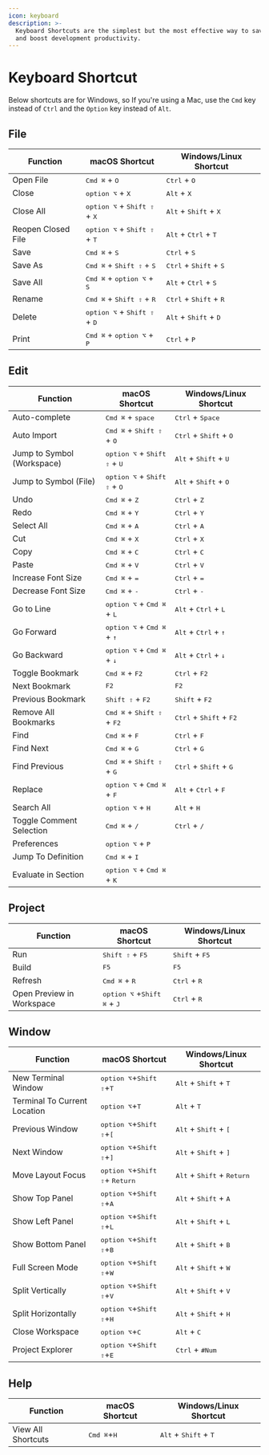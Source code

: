 ```yaml
---
icon: keyboard
description: >-
  Keyboard Shortcuts are the simplest but the most effective way to save time
  and boost development productivity.
---
```


# Keyboard Shortcut

Below shortcuts are for Windows, so If you're using a Mac, use the `Cmd` key instead of `Ctrl` and the `Option` key instead of `Alt`.

## File

| Function           | macOS Shortcut                                          | Windows/Linux Shortcut                            |
| ------------------ | ------------------------------------------------------- | ------------------------------------------------- |
| Open File          | <kbd>Cmd ⌘</kbd> + <kbd>O</kbd>                         | <kbd>Ctrl</kbd> + <kbd>O</kbd>                    |
| Close              | <kbd>option ⌥</kbd> + <kbd>X</kbd>                      | <kbd>Alt</kbd> + <kbd>X</kbd>                     |
| Close All          | <kbd>option ⌥</kbd> + <kbd>Shift ⇧</kbd> + <kbd>X</kbd> | <kbd>Alt</kbd> + <kbd>Shift</kbd> + <kbd>X</kbd>  |
| Reopen Closed File | <kbd>option ⌥</kbd> + <kbd>Shift ⇧</kbd> + <kbd>T</kbd> | <kbd>Alt</kbd> + <kbd>Ctrl</kbd> + <kbd>T</kbd>   |
| Save               | <kbd>Cmd ⌘</kbd> + <kbd>S</kbd>                         | <kbd>Ctrl</kbd> + <kbd>S</kbd>                    |
| Save As            | <kbd>Cmd ⌘</kbd> + <kbd>Shift ⇧</kbd> + <kbd>S</kbd>    | <kbd>Ctrl</kbd> + <kbd>Shift</kbd> + <kbd>S</kbd> |
| Save All           | <kbd>Cmd ⌘</kbd> + <kbd>option ⌥</kbd> + <kbd>S</kbd>   | <kbd>Alt</kbd> + <kbd>Ctrl</kbd> + <kbd>S</kbd>   |
| Rename             | <kbd>Cmd ⌘</kbd> + <kbd>Shift ⇧</kbd> + <kbd>R</kbd>    | <kbd>Ctrl</kbd> + <kbd>Shift</kbd> + <kbd>R</kbd> |
| Delete             | <kbd>option ⌥</kbd> + <kbd>Shift ⇧</kbd> + <kbd>D</kbd> | <kbd>Alt</kbd> + <kbd>Shift</kbd> + <kbd>D</kbd>  |
| Print              | <kbd>Cmd ⌘</kbd> + <kbd>option ⌥</kbd> + <kbd>P</kbd>   | <kbd>Ctrl</kbd> + <kbd>P</kbd>                    |

## Edit

| Function                   | macOS Shortcut                                          | Windows/Linux Shortcut                             |
| -------------------------- | ------------------------------------------------------- | -------------------------------------------------- |
| Auto-complete              | <kbd>Cmd ⌘</kbd> + <kbd>space</kbd>                     | <kbd>Ctrl</kbd> + <kbd>Space</kbd>                 |
| Auto Import                | <kbd>Cmd ⌘</kbd> + <kbd>Shift ⇧</kbd> + <kbd>O</kbd>    | <kbd>Ctrl</kbd> + <kbd>Shift</kbd> + <kbd>O</kbd>  |
| Jump to Symbol (Workspace) | <kbd>option ⌥</kbd> + <kbd>Shift ⇧</kbd> + <kbd>U</kbd> | <kbd>Alt</kbd> + <kbd>Shift</kbd> + <kbd>U</kbd>   |
| Jump to Symbol (File)      | <kbd>option ⌥</kbd> + <kbd>Shift ⇧</kbd> + <kbd>O</kbd> | <kbd>Alt</kbd> + <kbd>Shift</kbd> + <kbd>O</kbd>   |
| Undo                       | <kbd>Cmd ⌘</kbd> + <kbd>Z</kbd>                         | <kbd>Ctrl</kbd> + <kbd>Z</kbd>                     |
| Redo                       | <kbd>Cmd ⌘</kbd> + <kbd>Y</kbd>                         | <kbd>Ctrl</kbd> + <kbd>Y</kbd>                     |
| Select All                 | <kbd>Cmd ⌘</kbd> + <kbd>A</kbd>                         | <kbd>Ctrl</kbd> + <kbd>A</kbd>                     |
| Cut                        | <kbd>Cmd ⌘</kbd> + <kbd>X</kbd>                         | <kbd>Ctrl</kbd> + <kbd>X</kbd>                     |
| Copy                       | <kbd>Cmd ⌘</kbd> + <kbd>C</kbd>                         | <kbd>Ctrl</kbd> + <kbd>C</kbd>                     |
| Paste                      | <kbd>Cmd ⌘</kbd> + <kbd>V</kbd>                         | <kbd>Ctrl</kbd> + <kbd>V</kbd>                     |
| Increase Font Size         | <kbd>Cmd ⌘</kbd> + <kbd>=</kbd>                         | <kbd>Ctrl</kbd> + <kbd>=</kbd>                     |
| Decrease Font Size         | <kbd>Cmd ⌘</kbd> + <kbd>-</kbd>                         | <kbd>Ctrl</kbd> + <kbd>-</kbd>                     |
| Go to Line                 | <kbd>option ⌥</kbd> + <kbd>Cmd ⌘</kbd> + <kbd>L</kbd>   | <kbd>Alt</kbd> + <kbd>Ctrl</kbd> + <kbd>L</kbd>    |
| Go Forward                 | <kbd>option ⌥</kbd> + <kbd>Cmd ⌘</kbd> + <kbd>↑</kbd>   | <kbd>Alt</kbd> + <kbd>Ctrl</kbd> + <kbd>↑</kbd>    |
| Go Backward                | <kbd>option ⌥</kbd> + <kbd>Cmd ⌘</kbd> + <kbd>↓</kbd>   | <kbd>Alt</kbd> + <kbd>Ctrl</kbd> + <kbd>↓</kbd>    |
| Toggle Bookmark            | <kbd>Cmd ⌘</kbd> + <kbd>F2</kbd>                        | <kbd>Ctrl</kbd> + <kbd>F2</kbd>                    |
| Next Bookmark              | <kbd>F2</kbd>                                           | <kbd>F2</kbd>                                      |
| Previous Bookmark          | <kbd>Shift ⇧</kbd> + <kbd>F2</kbd>                      | <kbd>Shift</kbd> + <kbd>F2</kbd>                   |
| Remove All Bookmarks       | <kbd>Cmd ⌘</kbd> + <kbd>Shift ⇧</kbd> + <kbd>F2</kbd>   | <kbd>Ctrl</kbd> + <kbd>Shift</kbd> + <kbd>F2</kbd> |
| Find                       | <kbd>Cmd ⌘</kbd> + <kbd>F</kbd>                         | <kbd>Ctrl</kbd> + <kbd>F</kbd>                     |
| Find Next                  | <kbd>Cmd ⌘</kbd> + <kbd>G</kbd>                         | <kbd>Ctrl</kbd> + <kbd>G</kbd>                     |
| Find Previous              | <kbd>Cmd ⌘</kbd> + <kbd>Shift ⇧</kbd> + <kbd>G</kbd>    | <kbd>Ctrl</kbd> + <kbd>Shift</kbd> + <kbd>G</kbd>  |
| Replace                    | <kbd>option ⌥</kbd> + <kbd>Cmd ⌘</kbd> + <kbd>F</kbd>   | <kbd>Alt</kbd> + <kbd>Ctrl</kbd> + <kbd>F</kbd>    |
| Search All                 | <kbd>option ⌥</kbd> + <kbd>H</kbd>                      | <kbd>Alt</kbd> + <kbd>H</kbd>                      |
| Toggle Comment Selection   | <kbd>Cmd ⌘</kbd> +  <kbd>/</kbd>                        | <kbd>Ctrl</kbd> + <kbd>/</kbd>                     |
| Preferences                | <kbd>option ⌥</kbd> + <kbd>P</kbd>                      |                                                    |
| Jump To Definition         | <kbd>Cmd ⌘</kbd> +  <kbd>I</kbd>                        |                                                    |
| Evaluate in Section        | <kbd>option ⌥</kbd> + <kbd>Cmd ⌘</kbd> + <kbd>K</kbd>   |                                                    |

## Project

| Function                  | macOS Shortcut                                         | Windows/Linux Shortcut           |
| ------------------------- | ------------------------------------------------------ | -------------------------------- |
| Run                       | <kbd>Shift ⇧</kbd> + <kbd>F5</kbd>                     | <kbd>Shift</kbd> + <kbd>F5</kbd> |
| Build                     | <kbd>F5</kbd>                                          | <kbd>F5</kbd>                    |
| Refresh                   | <kbd>Cmd ⌘</kbd> +  <kbd>R</kbd>                       | <kbd>Ctrl</kbd> + <kbd>R</kbd>   |
| Open Preview in Workspace | <kbd>option ⌥</kbd> +<kbd>Shift ⌘</kbd> + <kbd>J</kbd> | <kbd>Ctrl</kbd> + <kbd>R</kbd>   |

## Window

| Function                     | macOS Shortcut                                            | Windows/Linux Shortcut                                |
| ---------------------------- | --------------------------------------------------------- | ----------------------------------------------------- |
| New Terminal Window          | <kbd>option ⌥</kbd>+<kbd>Shift ⇧</kbd>+<kbd>T</kbd>       | <kbd>Alt</kbd> + <kbd>Shift</kbd> + <kbd>T</kbd>      |
| Terminal To Current Location | <kbd>option ⌥</kbd>+<kbd>T</kbd>                          | <kbd>Alt</kbd> + <kbd>T</kbd>                         |
| Previous Window              | <kbd>option ⌥</kbd>+<kbd>Shift ⇧</kbd>+<kbd>\[</kbd>      | <kbd>Alt</kbd> + <kbd>Shift</kbd> + <kbd>\[</kbd>     |
| Next Window                  | <kbd>option ⌥</kbd>+<kbd>Shift ⇧</kbd>+<kbd>]</kbd>       | <kbd>Alt</kbd> + <kbd>Shift</kbd> + <kbd>]</kbd>      |
| Move Layout Focus            | <kbd>option ⌥</kbd>+<kbd>Shift ⇧</kbd>+ <kbd>Return</kbd> | <kbd>Alt</kbd> + <kbd>Shift</kbd> + <kbd>Return</kbd> |
| Show Top Panel               | <kbd>option ⌥</kbd>+<kbd>Shift ⇧</kbd>+<kbd>A</kbd>       | <kbd>Alt</kbd> + <kbd>Shift</kbd> + <kbd>A</kbd>      |
| Show Left Panel              | <kbd>option ⌥</kbd>+<kbd>Shift ⇧</kbd>+<kbd>L</kbd>       | <kbd>Alt</kbd> + <kbd>Shift</kbd> + <kbd>L</kbd>      |
| Show Bottom Panel            | <kbd>option ⌥</kbd>+<kbd>Shift ⇧</kbd>+<kbd>B</kbd>       | <kbd>Alt</kbd> + <kbd>Shift</kbd> + <kbd>B</kbd>      |
| Full Screen Mode             | <kbd>option ⌥</kbd>+<kbd>Shift ⇧</kbd>+<kbd>W</kbd>       | <kbd>Alt</kbd> + <kbd>Shift</kbd> + <kbd>W</kbd>      |
| Split Vertically             | <kbd>option ⌥</kbd>+<kbd>Shift ⇧</kbd>+<kbd>V</kbd>       | <kbd>Alt</kbd> + <kbd>Shift</kbd> + <kbd>V</kbd>      |
| Split Horizontally           | <kbd>option ⌥</kbd>+<kbd>Shift ⇧</kbd>+<kbd>H</kbd>       | <kbd>Alt</kbd> + <kbd>Shift</kbd> + <kbd>H</kbd>      |
| Close Workspace              | <kbd>option ⌥</kbd>+<kbd>C</kbd>                          | <kbd>Alt</kbd> + <kbd>C</kbd>                         |
| Project Explorer             | <kbd>option ⌥</kbd>+<kbd>Shift ⇧</kbd>+<kbd>E</kbd>       | <kbd>Ctrl</kbd> + <kbd>#Num</kbd>                     |

## Help

| Function           | macOS Shortcut                | Windows/Linux Shortcut                           |
| ------------------ | ----------------------------- | ------------------------------------------------ |
| View All Shortcuts | <kbd>Cmd ⌘</kbd>+<kbd>H</kbd> | <kbd>Alt</kbd> + <kbd>Shift</kbd> + <kbd>T</kbd> |
